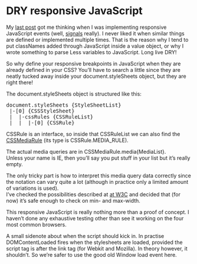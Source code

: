 <!--
  id: 2477
  description: A DRY responsive JavaScript solution that searches the document.styleSheets for CSSMediaRule. So breakpoints are only defined in CSS!
  date: 2014-05-26T10:34:38
  modified: 2014-08-14T09:25:59
  slug: dry-responsive-javascript
  type: post
  excerpt: <p>My last post got me thinking when I was implementing responsive JavaScript events (well, signals really). I never liked it when similar things are defined or implemented multiple times. That is the reason why I tend to put classNames added through JavaScript inside a value object, or why I wrote something to parse Less variables [&hellip;]</p>
  categories: uncategorized, code, JavaScript
  tags: CSS, JavaScript
  metaKeyword: responsive JavaScript
  metaTitle: DRY responsive JavaScript
  metaDescription: A DRY responsive JavaScript solution that searches the document.styleSheets for CSSMediaRule. So breakpoints are only defined in CSS!
  inCv: 
  inPortfolio: 
  dateFrom: 
  dateTo: 
-->

# DRY responsive JavaScript

<p>My <a href="/change-css-styles-at-the-root/">last post</a> got me thinking when I was implementing responsive JavaScript events (well, <a href="http://millermedeiros.github.io/js-signals/" target="signals">signals</a> really). I never liked it when similar things are defined or implemented multiple times. That is the reason why I tend to put classNames added through JavaScript inside a value object, or why I wrote something to parse Less variables to JavaScript. Long live DRY!</p>
<p><!--more--></p>
<p>So why define your responsive breakpoints in JavaScript when they are already defined in your CSS? You&#8217;ll have to search a little since they are neatly tucked away inside your document.styleSheets object, but they are right there!</p>
<p>The document.styleSheets object is structured like this:</p>
<pre>document.styleSheets {StyleSheetList}
 |-[0] {CSSStyleSheet}
 |  |-cssRules {CSSRuleList}
 |  |  |-[0] {CSSRule}</pre>
<p>CSSRule is an interface, so inside that CSSRuleList we can also find the <a href="https://developer.mozilla.org/en-US/docs/Web/API/CSSMediaRule" target="_blank">CSSMediaRule</a> (its type is CSSRule.MEDIA_RULE).</p>
<p>The actual media queries are in CSSMediaRule.media{MediaList}.<br />
Unless your name is IE, then you&#8217;ll say you put stuff in your list but it&#8217;s really empty.</p>
<p>The only tricky part is how to interpret this media query data correctly since the notation can vary quite a lot (although in practice only a limited amount of variations is used).<br />
I&#8217;ve checked the possibilities described at <a href="http://www.w3.org/TR/css3-mediaqueries/">at W3C</a> and decided that (for now) it&#8217;s safe enough to check on min- and max-width.</p>
<p>This responsive JavaScript is really nothing more than a proof of concept. I haven&#8217;t done any exhaustive testing other than see it working on the four most common browsers.</p>
<p>A small sidenote about when the script should kick in. In practise DOMContentLoaded fires when the stylesheets are loaded, provided the script tag is after the link tag (for Webkit and Mozilla). In theory however, it shouldn&#8217;t. So we&#8217;re safer to use the good old Window load event here.</p>
<pre><code data-language="javascript" data-src="https://api.github.com/gists/23b99c384173a5bfc90a"></code></pre>